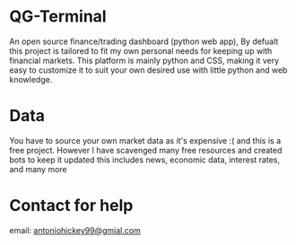 # QG-Terminal
An open source finance/trading dashboard (python web app), By defualt this project is tailored to fit my own personal needs for keeping up with financial markets. This platform is mainly python and CSS, making it very easy to customize it to suit your own desired use with little python and web knowledge.

# Data
You have to source your own market data as it's expensive :( and this is a free project. 
However I have scavenged many free resources and created bots to keep it updated this includes news, economic data, interest rates, and many more

# Contact for help
email: antoniohickey99@gmial.com
